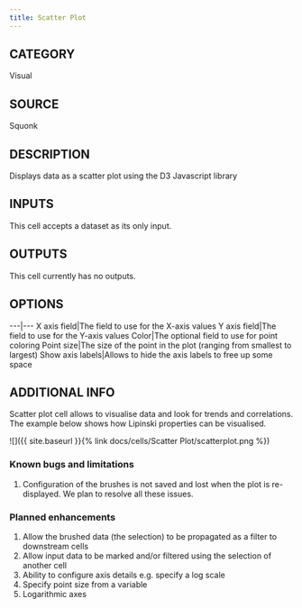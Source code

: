 ```yaml
---
title: Scatter Plot
---
```


## CATEGORY
Visual

## SOURCE
Squonk

## DESCRIPTION
Displays data as a scatter plot using the D3 Javascript library

## INPUTS
This cell accepts a dataset as its only input.

## OUTPUTS
This cell currently has no outputs.

## OPTIONS

---|---
X axis field|The field to use for the X-axis values
Y axis field|The field to use for the Y-axis values
Color|The optional field to use for point coloring
Point size|The size of the point in the plot (ranging from smallest to largest)
Show axis labels|Allows to hide the axis labels to free up some space

## ADDITIONAL INFO
Scatter plot cell allows to visualise data and look for trends and correlations. The example below shows how Lipinski properties can be visualised.

![]({{ site.baseurl }}{% link docs/cells/Scatter Plot/scatterplot.png %})

### Known bugs and limitations
1. Configuration of the brushes is not saved and lost when the plot is re-displayed. We plan to resolve all these issues.

### Planned enhancements
1. Allow the brushed data (the selection) to be propagated as a filter to downstream cells
2. Allow input data to be marked and/or filtered using the selection of another cell
3. Ability to configure axis details e.g. specify a log scale
4. Specify point size from a variable
5. Logarithmic axes
